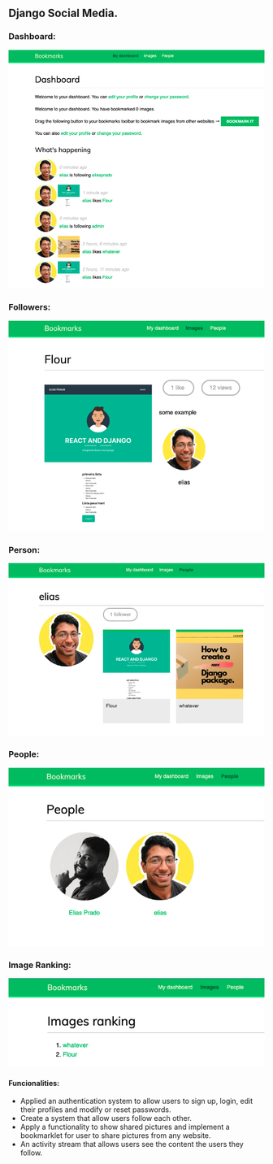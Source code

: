 ## Django Social Media.

### Dashboard:
<img src="account/static/images/dashboard.png" >

### Followers:
<img src="account/static/images/followers.png" >

### Person:
<img src="account/static/images/person.png" >

### People:
<img src="account/static/images/people.png" >

### Image Ranking:
<img src="account/static/images/ranking.png" >

#### Funcionalities:
- Applied an authentication system to allow users to sign up, login, edit their profiles and modify or reset passwords.
- Create a system that allow users follow each other.
- Apply a functionality to show shared pictures and implement a bookmarklet for user to share pictures from any website.
- An activity stream that allows users see the content the users they follow.